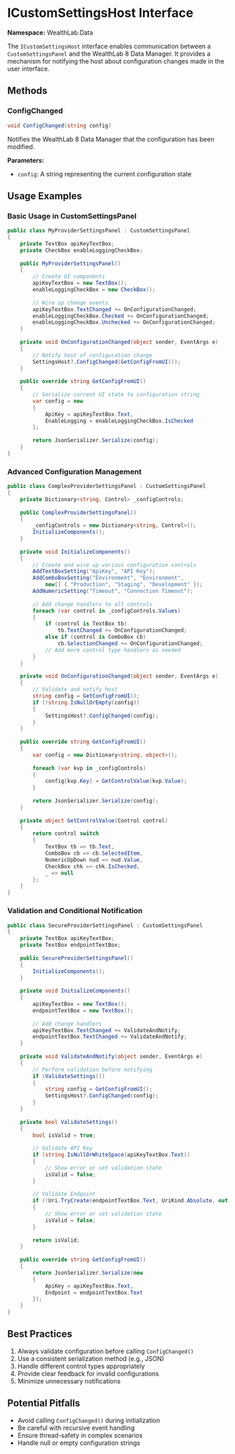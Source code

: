 # ICustomSettingsHost Interface

**Namespace:** WealthLab.Data

The `ICustomSettingsHost` interface enables communication between a `CustomSettingsPanel` and the WealthLab 8 Data Manager. It provides a mechanism for notifying the host about configuration changes made in the user interface.

## Methods

### ConfigChanged
```csharp
void ConfigChanged(string config)
```
Notifies the WealthLab 8 Data Manager that the configuration has been modified.

**Parameters:**
- `config`: A string representing the current configuration state

## Usage Examples

### Basic Usage in CustomSettingsPanel
```csharp
public class MyProviderSettingsPanel : CustomSettingsPanel
{
    private TextBox apiKeyTextBox;
    private CheckBox enableLoggingCheckBox;
    
    public MyProviderSettingsPanel()
    {
        // Create UI components
        apiKeyTextBox = new TextBox();
        enableLoggingCheckBox = new CheckBox();
        
        // Wire up change events
        apiKeyTextBox.TextChanged += OnConfigurationChanged;
        enableLoggingCheckBox.Checked += OnConfigurationChanged;
        enableLoggingCheckBox.Unchecked += OnConfigurationChanged;
    }
    
    private void OnConfigurationChanged(object sender, EventArgs e)
    {
        // Notify host of configuration change
        SettingsHost?.ConfigChanged(GetConfigFromUI());
    }
    
    public override string GetConfigFromUI()
    {
        // Serialize current UI state to configuration string
        var config = new
        {
            ApiKey = apiKeyTextBox.Text,
            EnableLogging = enableLoggingCheckBox.IsChecked
        };
        
        return JsonSerializer.Serialize(config);
    }
}
```

### Advanced Configuration Management
```csharp
public class ComplexProviderSettingsPanel : CustomSettingsPanel
{
    private Dictionary<string, Control> _configControls;
    
    public ComplexProviderSettingsPanel()
    {
        _configControls = new Dictionary<string, Control>();
        InitializeComponents();
    }
    
    private void InitializeComponents()
    {
        // Create and wire up various configuration controls
        AddTextBoxSetting("ApiKey", "API Key");
        AddComboBoxSetting("Environment", "Environment", 
            new[] { "Production", "Staging", "Development" });
        AddNumericSetting("Timeout", "Connection Timeout");
        
        // Add change handlers to all controls
        foreach (var control in _configControls.Values)
        {
            if (control is TextBox tb)
                tb.TextChanged += OnConfigurationChanged;
            else if (control is ComboBox cb)
                cb.SelectionChanged += OnConfigurationChanged;
            // Add more control type handlers as needed
        }
    }
    
    private void OnConfigurationChanged(object sender, EventArgs e)
    {
        // Validate and notify host
        string config = GetConfigFromUI();
        if (!string.IsNullOrEmpty(config))
        {
            SettingsHost?.ConfigChanged(config);
        }
    }
    
    public override string GetConfigFromUI()
    {
        var config = new Dictionary<string, object>();
        
        foreach (var kvp in _configControls)
        {
            config[kvp.Key] = GetControlValue(kvp.Value);
        }
        
        return JsonSerializer.Serialize(config);
    }
    
    private object GetControlValue(Control control)
    {
        return control switch
        {
            TextBox tb => tb.Text,
            ComboBox cb => cb.SelectedItem,
            NumericUpDown nud => nud.Value,
            CheckBox chk => chk.IsChecked,
            _ => null
        };
    }
}
```

### Validation and Conditional Notification
```csharp
public class SecureProviderSettingsPanel : CustomSettingsPanel
{
    private TextBox apiKeyTextBox;
    private TextBox endpointTextBox;
    
    public SecureProviderSettingsPanel()
    {
        InitializeComponents();
    }
    
    private void InitializeComponents()
    {
        apiKeyTextBox = new TextBox();
        endpointTextBox = new TextBox();
        
        // Add change handlers
        apiKeyTextBox.TextChanged += ValidateAndNotify;
        endpointTextBox.TextChanged += ValidateAndNotify;
    }
    
    private void ValidateAndNotify(object sender, EventArgs e)
    {
        // Perform validation before notifying
        if (ValidateSettings())
        {
            string config = GetConfigFromUI();
            SettingsHost?.ConfigChanged(config);
        }
    }
    
    private bool ValidateSettings()
    {
        bool isValid = true;
        
        // Validate API Key
        if (string.IsNullOrWhiteSpace(apiKeyTextBox.Text))
        {
            // Show error or set validation state
            isValid = false;
        }
        
        // Validate Endpoint
        if (!Uri.TryCreate(endpointTextBox.Text, UriKind.Absolute, out _))
        {
            // Show error or set validation state
            isValid = false;
        }
        
        return isValid;
    }
    
    public override string GetConfigFromUI()
    {
        return JsonSerializer.Serialize(new
        {
            ApiKey = apiKeyTextBox.Text,
            Endpoint = endpointTextBox.Text
        });
    }
}
```

## Best Practices

1. Always validate configuration before calling `ConfigChanged()`
2. Use a consistent serialization method (e.g., JSON)
3. Handle different control types appropriately
4. Provide clear feedback for invalid configurations
5. Minimize unnecessary notifications

## Potential Pitfalls

- Avoid calling `ConfigChanged()` during initialization
- Be careful with recursive event handling
- Ensure thread-safety in complex scenarios
- Handle null or empty configuration strings 